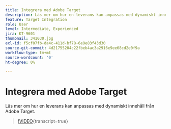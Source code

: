 ```yaml
---
title: Integrera med Adobe Target
description: Läs mer om hur en leverans kan anpassas med dynamiskt innehåll från Adobe Target.
feature: Target Integration
role: User
level: Intermediate, Experienced
jira: KT-9601
thumbnail: 341030.jpg
exl-id: f5cf07fb-da4c-411d-bf78-6e9e83f43d30
source-git-commit: 4d21755204c22fbeb4ac3a2916e9ee68cd2e0f9a
workflow-type: tm+mt
source-wordcount: '0'
ht-degree: 0%

---
```


# Integrera med Adobe Target

Läs mer om hur en leverans kan anpassas med dynamiskt innehåll från Adobe Target.

>[!VIDEO](https://video.tv.adobe.com/v/341030?quality=12&learn=on){transcript=true}
